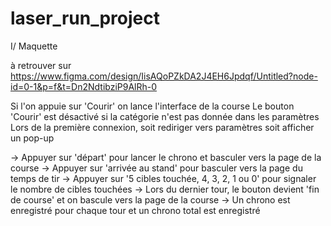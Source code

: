 # laser_run_project

I/ Maquette

à retrouver sur https://www.figma.com/design/IisAQoPZkDA2J4EH6Jpdqf/Untitled?node-id=0-1&p=f&t=Dn2NdtibziP9AlRh-0

Si l'on appuie sur 'Courir' on lance l'interface de la course
Le bouton 'Courir' est désactivé si la catégorie n'est pas donnée dans les paramètres
Lors de la première connexion, soit rediriger vers paramètres soit afficher un pop-up

-> Appuyer sur 'départ' pour lancer le chrono et basculer vers la page de la course
-> Appuyer sur 'arrivée au stand' pour basculer vers la page du temps de tir
-> Appuyer sur '5 cibles touchée, 4, 3, 2, 1 ou 0' pour signaler le nombre de cibles touchées
-> Lors du dernier tour, le bouton devient 'fin de course' et on bascule vers la page de la course
-> Un chrono est enregistré pour chaque tour et un chrono total est enregistré
